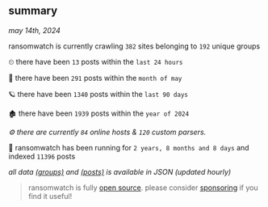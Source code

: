 
## summary
_may 14th, 2024_

ransomwatch is currently crawling `382` sites belonging to `192` unique groups

⏲ there have been `13` posts within the `last 24 hours`

🦈 there have been `291` posts within the `month of may`

🪐 there have been `1340` posts within the `last 90 days`

🏚 there have been `1939` posts within the `year of 2024`

_⚙️ there are currently `84` online hosts & `120` custom parsers._

🦕 ransomwatch has been running for `2 years, 8 months and 8 days` and indexed `11396` posts

_all data  [(groups)](http://ransomwhat.telemetry.ltd/groups) and [(posts)](http://ransomwhat.telemetry.ltd/posts) is available in JSON (updated hourly)_

> ransomwatch is fully [open source](https://github.com/joshhighet/ransomwatch#ransomwatch--). please consider [sponsoring](https://github.com/sponsors/joshhighet) if you find it useful!

